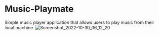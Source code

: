 # Music-Playmate
Simple music player application that allows users to play music from their local machine.
![Screenshot_2022-10-30_06_12_20](https://user-images.githubusercontent.com/100862586/198873363-903a5055-2410-4cdc-a89e-5a48cac33a9d.png)

